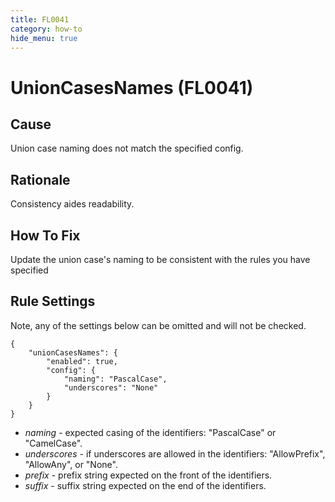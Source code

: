 ```yaml
---
title: FL0041
category: how-to
hide_menu: true
---
```


# UnionCasesNames (FL0041)

## Cause

Union case naming does not match the specified config.

## Rationale

Consistency aides readability.

## How To Fix

Update the union case's naming to be consistent with the rules you have specified

## Rule Settings

Note, any of the settings below can be omitted and will not be checked.

    {
        "unionCasesNames": {
            "enabled": true,
            "config": {
                "naming": "PascalCase",
                "underscores": "None"
            }
        }
    }

* *naming* - expected casing of the identifiers: "PascalCase" or "CamelCase".
* *underscores* - if underscores are allowed in the identifiers: "AllowPrefix", "AllowAny", or "None".
* *prefix* - prefix string expected on the front of the identifiers.
* *suffix* - suffix string expected on the end of the identifiers.
